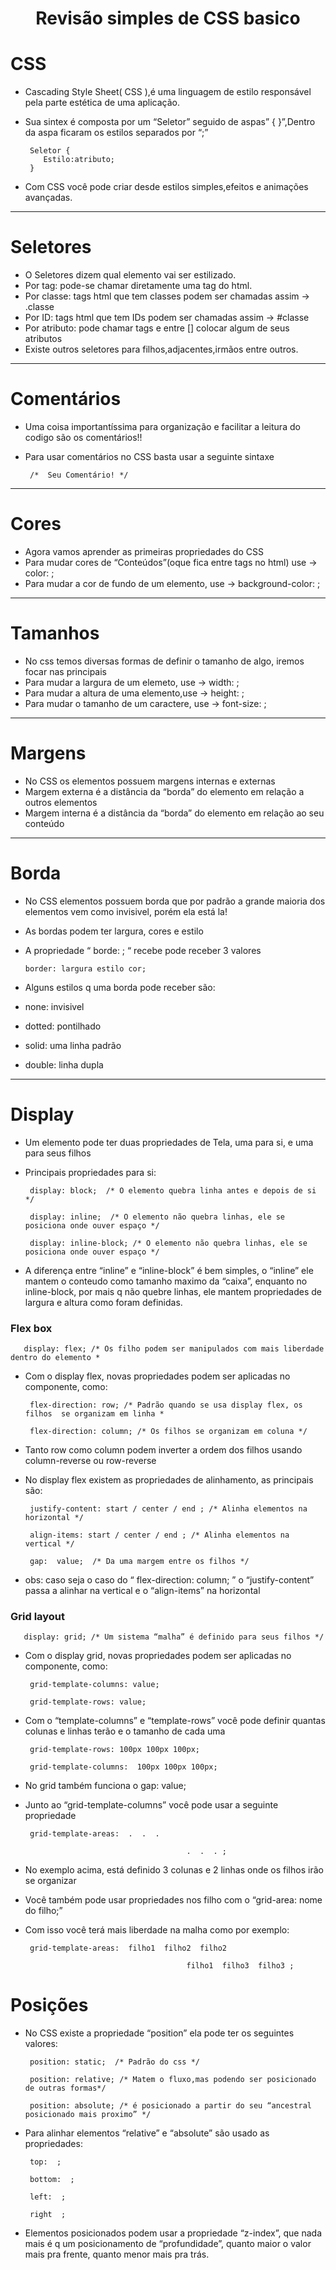 <h1 align="center">Revisão simples de CSS basico<h1>

# CSS

- Cascading Style Sheet( CSS ),é uma linguagem de estilo responsável pela parte estética de uma aplicação.

- Sua sintex é composta por um “Seletor” seguido de aspas” { }”,Dentro da aspa ficaram os estilos separados por “;”

       Seletor {
          Estilo:atributo;
       }

- Com CSS você pode criar desde estilos simples,efeitos e animações avançadas.

---

# Seletores

- O Seletores dizem qual elemento vai ser estilizado.
- Por tag: pode-se chamar diretamente uma tag do html.
- Por classe: tags html que tem classes podem ser chamadas assim → .classe
- Por ID: tags html que tem IDs podem ser chamadas assim → #classe
- Por atributo: pode chamar tags e entre [] colocar algum de seus atributos
- Existe outros seletores para filhos,adjacentes,irmãos entre outros.

---

# Comentários

- Uma coisa importantíssima para organização e facilitar a leitura do codigo são os comentários!!
- Para usar comentários no CSS basta usar a seguinte sintaxe

       /*  Seu Comentário! */

---

# Cores

- Agora vamos aprender as primeiras propriedades do CSS
- Para mudar cores de “Conteúdos”(oque fica entre tags no html) use → color:   ;
- Para mudar a cor de fundo de um elemento, use → background-color:  ;

---

# Tamanhos

- No css temos diversas formas de definir o tamanho de algo, iremos focar nas principais
- Para mudar a largura de um elemeto, use → width:  ;
- Para mudar a altura de uma elemento,use → height: ;
- Para mudar o tamanho de um caractere, use → font-size:  ;

---

# Margens

- No CSS os elementos possuem margens internas e externas
- Margem externa é a distância da “borda” do elemento em relação a outros elementos
- Margem interna é a distância da “borda” do elemento em relação ao seu conteúdo

---

# Borda

- No CSS elementos possuem borda que por padrão a grande maioria dos elementos vem como invisivel, porém ela está la!
- As bordas podem ter largura, cores e estilo
- A propriedade “ borde:  ; “ recebe pode receber 3 valores

      border: largura estilo cor;

- Alguns estilos q uma borda pode receber são:
- none: invisivel
- dotted: pontilhado
- solid: uma linha padrão
- double: linha dupla

---

# Display

- Um elemento pode ter duas propriedades de Tela, uma para si, e uma para seus filhos
- Principais propriedades para si:

       display: block;  /* O elemento quebra linha antes e depois de si */

       display: inline;  /* O elemento não quebra linhas, ele se posiciona onde ouver espaço */

       display: inline-block; /* O elemento não quebra linhas, ele se posiciona onde ouver espaço */

- A diferença entre “inline” e “inline-block” é bem simples, o “inline” ele mantem o conteudo como tamanho maximo da “caixa”, enquanto no inline-block, por mais q não quebre linhas, ele mantem propriedades de largura e altura como foram definidas.

### Flex box

       display: flex; /* Os filho podem ser manipulados com mais liberdade dentro do elemento *

- Com o display flex, novas propriedades podem ser aplicadas no componente, como:

       flex-direction: row; /* Padrão quando se usa display flex, os filhos  se organizam em linha *

       flex-direction: column; /* Os filhos se organizam em coluna */

- Tanto row como column podem inverter a ordem dos filhos usando column-reverse ou row-reverse

- No display flex existem as propriedades de alinhamento, as principais são:

       justify-content: start / center / end ; /* Alinha elementos na horizontal */

       align-items: start / center / end ; /* Alinha elementos na vertical */

       gap:  value;  /* Da uma margem entre os filhos */

- obs: caso seja o caso do “ flex-direction: column; ” o “justify-content” passa a alinhar na vertical e o “align-items” na horizontal

       

### Grid layout

       display: grid; /* Um sistema “malha” é definido para seus filhos */

- Com o display grid, novas propriedades podem ser aplicadas no componente, como:

       grid-template-columns: value; 

       grid-template-rows: value;

- Com o “template-columns” e “template-rows” você pode definir quantas colunas e linhas terão e o tamanho de cada uma

       grid-template-rows: 100px 100px 100px;

       grid-template-columns:  100px 100px 100px; 

- No grid também funciona o gap: value;

- Junto ao “grid-template-columns” você pode usar a seguinte propriedade

       grid-template-areas:  .  .  . 

                                          .  .  . ;

- No exemplo acima, está definido 3 colunas e 2 linhas onde os filhos irão se organizar

- Você também pode usar propriedades nos filho com o “grid-area: nome do filho;”
- Com isso você terá mais liberdade na malha como por exemplo:

       grid-template-areas:  filho1  filho2  filho2

                                          filho1  filho3  filho3 ;

# Posições

- No CSS existe a propriedade “position” ela pode ter os seguintes valores:

       position: static;  /* Padrão do css */

       position: relative; /* Matem o fluxo,mas podendo ser posicionado de outras formas*/

       position: absolute; /* é posicionado a partir do seu “ancestral posicionado mais proximo” */

- Para alinhar elementos “relative” e “absolute” são usado as propriedades:

       top:  ;

       bottom:  ;

       left:  ;

       right  ;

- Elementos posicionados podem usar a propriedade “z-index”, que nada mais é q um posicionamento de “profundidade”, quanto maior o valor mais pra frente, quanto menor mais pra trás.
